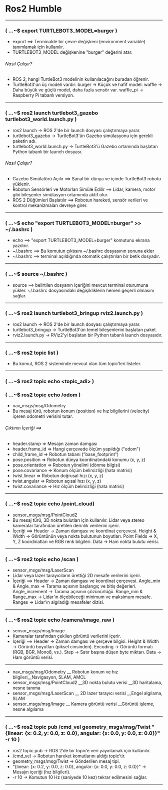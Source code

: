# Ros2 Humble

-------------------------------------

### (  ...~$ export TURTLEBOT3_MODEL=burger )

- export ==> Terminalde bir çevre değişkeni (environment variable) tanımlamak için kullanılır.
- TURTLEBOT3_MODEL değişkenine "burger" değerini atar.
###### Nasıl Çalışır?
- ROS 2, hangi TurtleBot3 modelinin kullanılacağını buradan öğrenir.
- TurtleBot3'ün üç modeli vardır:
    burger → Küçük ve hafif model.
    waffle → Daha büyük ve güçlü model, daha fazla sensör var.
    waffle_pi → Raspberry Pi tabanlı versiyon.

-------------------------------------

### (  ...~$ ros2 launch turtlebot3_gazebo turtlebot3_world.launch.py )

- ros2 launch → ROS 2'de bir launch dosyası çalıştırmaya yarar.
- turtlebot3_gazebo → TurtleBot3'ün Gazebo simülasyonu için gerekli paketin adı.
- turtlebot3_world.launch.py → TurtleBot3'ü Gazebo ortamında başlatan Python tabanlı bir launch dosyası.
###### Nasıl Çalışır?
- Gazebo Simülatörü Açılır ==> Sanal bir dünya ve içinde TurtleBot3 robotu yüklenir.
- Robotun Sensörleri ve Motorları Simüle Edilir ==> Lidar, kamera, motor gibi bileşenler simülasyon ortamında aktif olur.
- ROS 2 Düğümleri Başlatılır ==> Robotun hareketi, sensör verileri ve kontrol mekanizmaları devreye girer.

-------------------------------------

### (  ...~$ echo "export TURTLEBOT3_MODEL=burger" >> ~/.bashrc )

- echo  ==> "export TURTLEBOT3_MODEL=burger" komutunu ekrana yazdırır.
- ~/.bashrc  ==> Bu komutun çıktısını ~/.bashrc dosyasının sonuna ekler
- ~/.bashrc  ==> terminal açıldığında otomatik çalıştırılan bir betik dosyadır.

-------------------------------------

### (  ...~$ source ~/.bashrc )

- source  ==> belirtilen dosyanın içeriğini mevcut terminal oturumuna yükler.
~/.bashrc dosyasındaki değişikliklerin hemen geçerli olmasını sağlar.

-------------------------------------

### (  ...~$ ros2 launch turtlebot3_bringup rviz2.launch.py )

- ros2 launch → ROS 2'de bir launch dosyası çalıştırmaya yarar.
- turtlebot3_bringup → TurtleBot3'ün temel bileşenlerini başlatan paket.
- rviz2.launch.py → RViz2'yi başlatan bir Python tabanlı launch dosyasıdır.

-------------------------------------

### (  ...~$ ros2 topic list )
- Bu komut, ROS 2 sisteminde mevcut olan tüm topic’leri listeler.

-------------------------------------

### (  ...~$ ros2 topic echo <topic_adi> )


### (  ...~$ ros2 topic echo /odom )

- nav_msgs/msg/Odometry
- Bu mesaj türü, robotun konum (position) ve hız bilgilerini (velocity) içeren odometri verisini tutar.

###### Çıktının İçeriği ==> 
- header.stamp	⇒  Mesajın zaman damgası
- header.frame_id  ⇒  Hangi çerçevede ölçüm yapıldığı ("odom")
- child_frame_id	  ⇒  Robotun tabanı ("base_footprint")
- pose.position  ⇒  Robotun dünya koordinatındaki konumu (x, y, z)
- pose.orientation  ⇒  Robotun yönelimi (dönme bilgisi)
- pose.covariance  ⇒  Konum ölçüm belirsizliği (hata matrisi)
- twist.linear ⇒ Robotun doğrusal hızı (x, y, z)
- twist.angular  ⇒  Robotun açısal hızı (x, y, z)
- twist.covariance  ⇒  Hız ölçüm belirsizliği (hata matrisi)

-------------------------------------

### (  ...~$ ros2 topic echo /point_cloud)

- sensor_msgs/msg/PointCloud2
- Bu mesaj türü, 3D nokta bulutları için kullanılır. Lidar veya stereo kameralar tarafından üretilen derinlik verilerini içerir.
- İçeriği ==>
    Header → Zaman damgası ve koordinat çerçevesi.
    Height & Width → Görüntünün veya nokta bulutunun boyutları.
    Point Fields → X, Y, Z koordinatları ve RGB renk bilgileri.
    Data → Ham nokta bulutu verisi.

-------------------------------------

### (  ...~$ ros2 topic echo /scan )

- sensor_msgs/msg/LaserScan
- Lidar veya lazer tarayıcıların ürettiği 2D mesafe verilerini içerir.
- İçeriği ==>
    Header → Zaman damgası ve koordinat çerçevesi.
    Angle_min & Angle_max → Tarama açısının başlangıç ve bitiş değerleri.
    Angle_increment → Tarama açısının çözünürlüğü.
    Range_min & Range_max → Lidar’ın ölçebileceği minimum ve maksimum mesafe.
    Ranges → Lidar’ın algıladığı mesafeler dizisi.

-------------------------------------

### (  ...~$ ros2 topic echo /camera/image_raw )

- sensor_msgs/msg/Image
- Kameralar tarafından çekilen görüntü verilerini içerir.
- İçeriği ==> 
    Header → Zaman damgası ve çerçeve bilgisi.
    Height & Width → Görüntü boyutları (piksel cinsinden).
    Encoding → Görüntü formatı (RGB, BGR, Mono8, vs.).
    Step → Satır başına düşen byte miktarı.
    Data → Ham görüntü verisi.

-------------------------------------

- nav_msgs/msg/Odometry	   __   Robotun konum ve hız bilgileri__Navigasyon, SLAM, AMCL
- sensor_msgs/msg/PointCloud2 __3D nokta bulutu verisi	      __3D haritalama, nesne tanıma
- sensor_msgs/msg/LaserScan __  2D lazer tarayıcı verisi	  __Engel algılama, SLAM
- sensor_msgs/msg/Image	   __   Kamera görüntü verisi	      __Görüntü işleme, nesne algılama

-------------------------------------

### (  ...~$ ros2 topic pub /cmd_vel geometry_msgs/msg/Twist "{linear: {x: 0.2, y: 0.0, z: 0.0}, angular: {x: 0.0, y: 0.0, z: 0.0}}" -r 10 )

- ros2 topic pub → ROS 2’de bir topic’e veri yayınlamak için kullanılır.
- /cmd_vel → Robotun hareket komutlarını aldığı topic’tir.
- geometry_msgs/msg/Twist → Gönderilen mesaj tipi.
- "{linear: {x: 0.2, y: 0.0, z: 0.0}, angular: {x: 0.0, y: 0.0, z: 0.0}}" → Mesajın içeriği (hız bilgileri).
- -r 10 → Komutun 10 Hz (saniyede 10 kez) tekrar edilmesini sağlar.

-------------------------------------